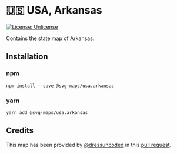 # 🇺🇸 USA, Arkansas

[![License: Unlicense](https://img.shields.io/badge/license-Unlicense-blue.svg)](http://unlicense.org/)

Contains the state map of Arkansas.


## Installation

### npm

`npm install --save @svg-maps/usa.arkansas`

### yarn

`yarn add @svg-maps/usa.arkansas`

## Credits

This map has been provided by [@dressuncoded](https://github.com/dressuncoded) in this [pull request]().
